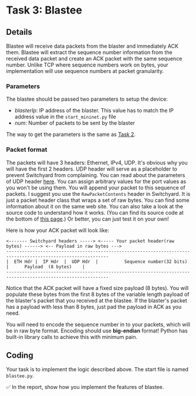 # Task 3: Blastee

## Details

Blastee will receive data packets from the blaster and immediately ACK them. Blastee will extract the sequence number information from the received data packet and create an ACK packet with the same sequence number. Unlike TCP where sequence numbers work on bytes, your implementation will use sequence numbers at packet granularity.

### Parameters

The blastee should be passed two parameters to setup the device:

* _blasterIp_: IP address of the blaster. This value has to match the IP address value in the `start_mininet.py` file
* _num_: Number of packets to be sent by the blaster

The way to get the parameters is the same as [Task 2](middlebox.md).

### Packet format

The packets will have 3 headers: Ethernet, IPv4, UDP. It's obvious why you will have the first 2 headers. UDP header will serve as a placeholder to prevent Switchyard from complaining. You can read about the parameters of UDP header [here](https://pavinberg.gitee.io/switchyard/reference.html#udp-user-datagram-protocol-header). You can assign arbitrary values for the port values as you won't be using them. You will append your packet to this sequence of packets. I suggest you use the `RawPacketContents` header in Switchyard. It is just a packet header class that wraps a set of raw bytes. You can find some information about it on the same web site. You can also take a look at the source code to understand how it works. \(You can find its source code at the bottom of [this page](https://pavinberg.gitee.io/switchyard/_modules/switchyard/lib/packet/packet.html).\) Or better, you can just test it on your own!

Here is how your ACK packet will look like:

```text
<------- Switchyard headers -----> <----- Your packet header(raw bytes) ------> <-- Payload in raw bytes --->
-------------------------------------------------------------------------------------------------------------
|  ETH Hdr |  IP Hdr  |  UDP Hdr  |          Sequence number(32 bits)          |      Payload  (8 bytes)    |
-------------------------------------------------------------------------------------------------------------
```

Notice that the ACK packet will have a fixed size payload \(8 bytes\). You will populate these bytes from the first 8 bytes of the variable length payload of the blaster's packet that you received at the blastee. If the blaster's packet has a payload with less than 8 bytes, just pad the payload in ACK as you need.

You will need to encode the sequence number in to your packets, which will be in raw byte format. Encoding should use **big-endian** format! Python has built-in library calls to achieve this with minimum pain.

## Coding

Your task is to implement the logic described above. The start file is named `blastee.py`.

✅ In the report, show how you implement the features of blastee.

